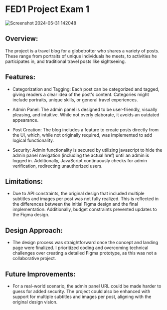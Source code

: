 # FED1 Project Exam 1

![Screenshot 2024-05-31 142048](https://github.com/benjaminskarding/CA/assets/127968874/6aba9e26-f593-478b-b0bb-865a9a51bd90)

## Overview:

The project is a travel blog for a globetrotter who shares a variety of posts. These range from portraits of unique individuals he meets, to activities he participates in, and traditional travel posts like sightseeing.


## Features:

- Categorization and Tagging: Each post can be categorized and tagged, giving readers a clear idea of the post's content. Categories might include portraits, unique skills, or general travel experiences.

- Admin Panel: The admin panel is designed to be user-friendly, visually pleasing, and intuitive. While not overly elaborate, it avoids an outdated appearance.

- Post Creation: The blog includes a feature to create posts directly from the UI, which, while not originally required, was implemented to add logical functionality.

- Security: Admin functionality is secured by utilizing javascript to hide the admin panel navigation (including the actual href) until an admin is logged in. Additionally, JavaScript continuously checks for admin verification, redirecting unauthorized users.



## Limitations:
- Due to API constraints, the original design that included multiple subtitles and images per post was not fully realized. This is reflected in the differences between the initial Figma design and the final implementation. Additionally, budget constraints prevented updates to the Figma design.


## Design Approach:
- The design process was straightforward once the concept and landing page were finalized. I prioritized coding and overcoming technical challenges over creating a detailed Figma prototype, as this was not a collaborative project.


## Future Improvements:
- For a real-world scenario, the admin panel URL could be made harder to guess for added security. The project could also be enhanced with support for multiple subtitles and images per post, aligning with the original design vision.
